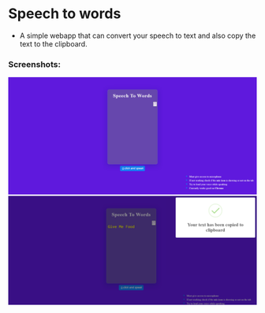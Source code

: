 # Speech to words

- A simple webapp that can convert your speech to text and also copy the text to the clipboard.

### Screenshots:

![ss](img/SS1.png)
![ss](img/SS3.png)
